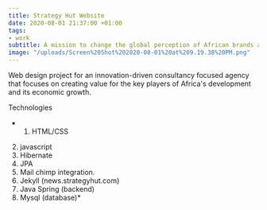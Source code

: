 ```yaml
---
title: Strategy Hut Website
date: 2020-08-01 21:37:00 +01:00
tags:
- work
subtitle: A mission to change the global perception of African brands and institutions.
image: "/uploads/Screen%20Shot%202020-08-01%20at%209.19.38%20PM.png"
---
```


Web design project for an innovation-driven consultancy focused agency that focuses on creating value for the key players of Africa's development and its economic growth.

Technologies

* 1. HTML/CSS 
2. javascript
3. Hibernate
4. JPA
5. Mail chimp integration.
6. Jekyll (news.strategyhut.com)
7. Java Spring (backend)
8. Mysql (database)* 

